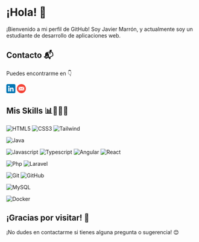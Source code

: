 # ¡Hola! 👋

¡Bienvenido a mi perfil de GitHub! Soy Javier Marrón, y actualmente soy un estudiante de desarrollo de aplicaciones web.

## Contacto 📬

Puedes encontrarme en 👇

[![LinkedIn](./img/linkedin_icon.png)](https://www.linkedin.com/in/javier-marrón-de-llano-ramírez/)
[![Correo electrónico](./img/mail_icon.png)](mailto:jmarrondellanoramirez@gmail.com)

## Mis Skills 📊👨🏻‍💻

![HTML5](https://img.shields.io/badge/HTML5-E34F26?logo=html5&logoColor=white&style=for-the-badge)
![CSS3](https://img.shields.io/badge/CSS3-30498D?logo=css3&logoColor=white&style=for-the-badge)
![Tailwind](https://img.shields.io/badge/tailwind-41BDF8?logo=tailwindcss&logoColor=white&style=for-the-badge)

![Java](https://img.shields.io/badge/java-E61F24?logo=openjdk&logoColor=white&style=for-the-badge)

![Javascript](https://img.shields.io/badge/javascript-F7DF1E?logo=javascript&logoColor=black&style=for-the-badge)
![Typescript](https://img.shields.io/badge/typescript-3178C6?logo=typescript&logoColor=white&style=for-the-badge)
![Angular](https://img.shields.io/badge/angular-C50938?logo=angular&logoColor=white&style=for-the-badge)
![React](https://img.shields.io/badge/react-41BDF8?logo=react&logoColor=white&style=for-the-badge)

![Php](https://img.shields.io/badge/php-556097?logo=php&logoColor=white&style=for-the-badge)
![Laravel](https://img.shields.io/badge/laravel-F55644?logo=laravel&logoColor=white&style=for-the-badge)

![Git](https://img.shields.io/badge/git-F1563C?logo=git&logoColor=white&style=for-the-badge)
![GitHub](https://img.shields.io/badge/github-072738?logo=github&logoColor=white&style=for-the-badge)

![MySQL](https://img.shields.io/badge/MySQL-4479A1?logo=mysql&logoColor=white&style=for-the-badge)

![Docker](https://img.shields.io/badge/Docker-3596ED?logo=docker&logoColor=white&style=for-the-badge)
## ¡Gracias por visitar! 🎉

¡No dudes en contactarme si tienes alguna pregunta o sugerencia! 😊
